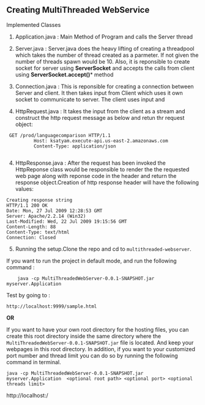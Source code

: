 ## Creating MultiThreaded WebService

Implemented Classes

1) Application.java : Main Method of Program and calls the Server thread

2) Server.java : Server.java does the heavy lifting of  creating a threadpool which takes the number of thread created as a parmeter. If not given the number of threads spawn would be 10. Also, it is reponsible to create socket for server  using **ServerSocket** and accepts the calls from client using **ServerSocket.accept()*** method

3) Connection.java : This is reponsible for creating a connection between Server and client. It then takes input from Client which uses it own socket to communicate to server. The client uses input and  

3) HttpRequest.java : It takes the input from the client as a stream and construct the http request message as below and retun thr request object:
 ```
  GET /prod/languagecomparison HTTP/1.1
		   Host: ksatyam.execute-api.us-east-2.amazonaws.com
		   Content-Type: application/json
		   
```
4) HttpResponse.java : After the request has been invoked the HttpReponse class would be responsible to render the the requested web page along with reponse code in the header and return the response object.Creation of http response header will have the following values:

```
Creating response string
HTTP/1.1 200 OK
Date: Mon, 27 Jul 2009 12:28:53 GMT
Server: Apache/2.2.14 (Win32)
Last-Modified: Wed, 22 Jul 2009 19:15:56 GMT
Content-Length: 88
Content-Type: text/html
Connection: Closed
```

5) Running the setup.Clone the repo and cd to `multithreaded-webserver`.


If you want to run the project in default mode, and run the following command :
``` 
	java -cp MultiThreadedWebServer-0.0.1-SNAPSHOT.jar myserver.Application 
```
Test by going to :

`http://localhost:9999/sample.html`

**OR**

If you want to have your own root directory for the hosting files, you can create this root directory inside the same directory where the `MultiThreadedWebServer-0.0.1-SNAPSHOT.jar` file is located. And keep your webpages in this root directory. In addition, if you want to your customized port number and thread limit you can do so by running the following command in terminal.

```
java -cp MultiThreadedWebServer-0.0.1-SNAPSHOT.jar myserver.Application  <optional root path> <optional port> <optional threads limit>

```

http://localhost:<port>/<webpage>


